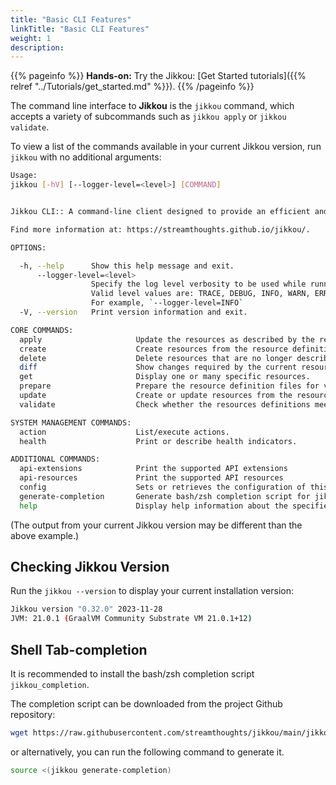 ```yaml
---
title: "Basic CLI Features"
linkTitle: "Basic CLI Features"
weight: 1
description: 
---
```


{{% pageinfo %}}
**Hands-on:** Try the Jikkou: [Get Started tutorials]({{% relref "../Tutorials/get_started.md" %}}).
{{% /pageinfo %}}

The command line interface to **Jikkou** is the `jikkou` command, which accepts a variety of subcommands such as 
`jikkou apply` or `jikkou validate`.

To view a list of the commands available in your current Jikkou version, run `jikkou` with no additional arguments:

```bash
Usage: 
jikkou [-hV] [--logger-level=<level>] [COMMAND]


Jikkou CLI:: A command-line client designed to provide an efficient and easy way to manage, automate, and provision all the assets of your data infrastructure.

Find more information at: https://streamthoughts.github.io/jikkou/.

OPTIONS:

  -h, --help      Show this help message and exit.
      --logger-level=<level>
                  Specify the log level verbosity to be used while running a command.
                  Valid level values are: TRACE, DEBUG, INFO, WARN, ERROR.
                  For example, `--logger-level=INFO`
  -V, --version   Print version information and exit.

CORE COMMANDS:
  apply                     Update the resources as described by the resource definition files.
  create                    Create resources from the resource definition files (only non-existing resources will be created).
  delete                    Delete resources that are no longer described by the resource definition files.
  diff                      Show changes required by the current resource definitions.
  get                       Display one or many specific resources.
  prepare                   Prepare the resource definition files for validation.
  update                    Create or update resources from the resource definition files
  validate                  Check whether the resources definitions meet all validation requirements.

SYSTEM MANAGEMENT COMMANDS:
  action                    List/execute actions.
  health                    Print or describe health indicators.

ADDITIONAL COMMANDS:
  api-extensions            Print the supported API extensions
  api-resources             Print the supported API resources
  config                    Sets or retrieves the configuration of this client
  generate-completion       Generate bash/zsh completion script for jikkou.
  help                      Display help information about the specified command.
```

(The output from your current Jikkou version may be different than the above example.)

## Checking Jikkou Version

Run the `jikkou --version` to display your current installation version:

```bash                                                                                                                                                  2 ↵
Jikkou version "0.32.0" 2023-11-28
JVM: 21.0.1 (GraalVM Community Substrate VM 21.0.1+12)
```

## Shell Tab-completion

It is recommended to install the bash/zsh completion script `jikkou_completion`.

The completion script can be downloaded from the project Github repository:

```bash
wget https://raw.githubusercontent.com/streamthoughts/jikkou/main/jikkou_completion . jikkou_completion
```

or alternatively, you can run the following command to generate it.

```bash
source <(jikkou generate-completion)
```


